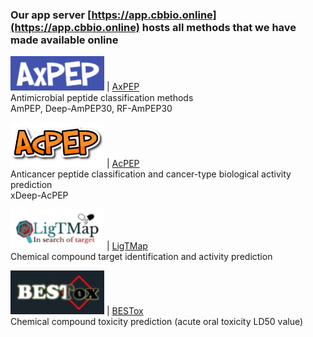 ### Our app server [https://app.cbbio.online](https://app.cbbio.online) hosts all methods that we have made available online

<img src="images/axpep-logo.jpg" width="150"> | [AxPEP](https://app.cbbio.online/ampep/home)<br />Antimicrobial peptide classification methods<br />AmPEP, Deep-AmPEP30, RF-AmPEP30

<img src="images/acpep-logo.png" width="150"> | [AcPEP](https://app.cbbio.online/acpep/home)<br />Anticancer peptide classification and cancer-type biological activity prediction <br />xDeep-AcPEP

<img src="images/ligtmap-logo.png" width="150"> | [LigTMap](https://cbbio.online/LigTMap)<br />Chemical compound target identification and activity prediction 

<img src="images/bestox-logo.jpg" width="150"> | [BESTox](https://app.cbbio.online/bestox/home)<br />Chemical compound toxicity prediction (acute oral toxicity LD50 value)
